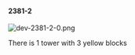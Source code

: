 #### 2381-2
![dev-2381-2-0.png](https://github.com/lil-lab/nlvr/raw/master/nlvr/dev/images/4/dev-2381-2-0.png "dev-2381-2-0.png")

There is 1 tower with 3 yellow blocks